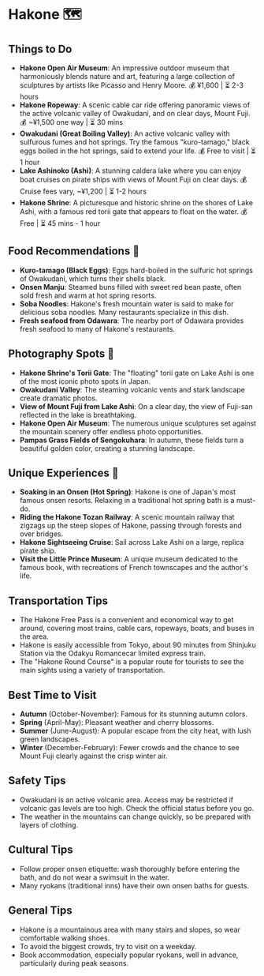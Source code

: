 # Hakone 🗺️

## Things to Do
- **Hakone Open Air Museum**: An impressive outdoor museum that harmoniously blends nature and art, featuring a large collection of sculptures by artists like Picasso and Henry Moore. 💰 ¥1,600 | ⏳ 2-3 hours
- **Hakone Ropeway**: A scenic cable car ride offering panoramic views of the active volcanic valley of Owakudani, and on clear days, Mount Fuji. 💰 ~¥1,500 one way | ⏳ 30 mins
- **Owakudani (Great Boiling Valley)**: An active volcanic valley with sulfurous fumes and hot springs. Try the famous "kuro-tamago," black eggs boiled in the hot springs, said to extend your life. 💰 Free to visit | ⏳ 1 hour
- **Lake Ashinoko (Ashi)**: A stunning caldera lake where you can enjoy boat cruises on pirate ships with views of Mount Fuji on clear days. 💰 Cruise fees vary, ~¥1,200 | ⏳ 1-2 hours
- **Hakone Shrine**: A picturesque and historic shrine on the shores of Lake Ashi, with a famous red torii gate that appears to float on the water. 💰 Free | ⏳ 45 mins - 1 hour

## Food Recommendations 🍴
- **Kuro-tamago (Black Eggs)**: Eggs hard-boiled in the sulfuric hot springs of Owakudani, which turns their shells black.
- **Onsen Manju**: Steamed buns filled with sweet red bean paste, often sold fresh and warm at hot spring resorts.
- **Soba Noodles**: Hakone's fresh mountain water is said to make for delicious soba noodles. Many restaurants specialize in this dish.
- **Fresh seafood from Odawara**: The nearby port of Odawara provides fresh seafood to many of Hakone's restaurants.

## Photography Spots 📸
- **Hakone Shrine's Torii Gate**: The "floating" torii gate on Lake Ashi is one of the most iconic photo spots in Japan.
- **Owakudani Valley**: The steaming volcanic vents and stark landscape create dramatic photos.
- **View of Mount Fuji from Lake Ashi**: On a clear day, the view of Fuji-san reflected in the lake is breathtaking.
- **Hakone Open Air Museum**: The numerous unique sculptures set against the mountain scenery offer endless photo opportunities.
- **Pampas Grass Fields of Sengokuhara**: In autumn, these fields turn a beautiful golden color, creating a stunning landscape.

## Unique Experiences 🎉
- **Soaking in an Onsen (Hot Spring)**: Hakone is one of Japan's most famous onsen resorts. Relaxing in a traditional hot spring bath is a must-do.
- **Riding the Hakone Tozan Railway**: A scenic mountain railway that zigzags up the steep slopes of Hakone, passing through forests and over bridges.
- **Hakone Sightseeing Cruise**: Sail across Lake Ashi on a large, replica pirate ship.
- **Visit the Little Prince Museum**: A unique museum dedicated to the famous book, with recreations of French townscapes and the author's life.

## Transportation Tips
- The Hakone Free Pass is a convenient and economical way to get around, covering most trains, cable cars, ropeways, boats, and buses in the area.
- Hakone is easily accessible from Tokyo, about 90 minutes from Shinjuku Station via the Odakyu Romancecar limited express train.
- The "Hakone Round Course" is a popular route for tourists to see the main sights using a variety of transportation.

## Best Time to Visit
- **Autumn** (October-November): Famous for its stunning autumn colors.
- **Spring** (April-May): Pleasant weather and cherry blossoms.
- **Summer** (June-August): A popular escape from the city heat, with lush green landscapes.
- **Winter** (December-February): Fewer crowds and the chance to see Mount Fuji clearly against the crisp winter air.

## Safety Tips
- Owakudani is an active volcanic area. Access may be restricted if volcanic gas levels are too high. Check the official status before you go.
- The weather in the mountains can change quickly, so be prepared with layers of clothing.

## Cultural Tips
- Follow proper onsen etiquette: wash thoroughly before entering the bath, and do not wear a swimsuit in the water.
- Many ryokans (traditional inns) have their own onsen baths for guests.

## General Tips
- Hakone is a mountainous area with many stairs and slopes, so wear comfortable walking shoes.
- To avoid the biggest crowds, try to visit on a weekday.
- Book accommodation, especially popular ryokans, well in advance, particularly during peak seasons.
